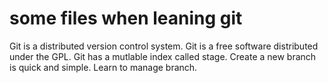 # some files when leaning git
Git is a distributed version control system.
Git is a free software distributed under the GPL.
Git has a mutlable index called stage.
Create a new branch is quick and simple.
Learn to manage branch.

